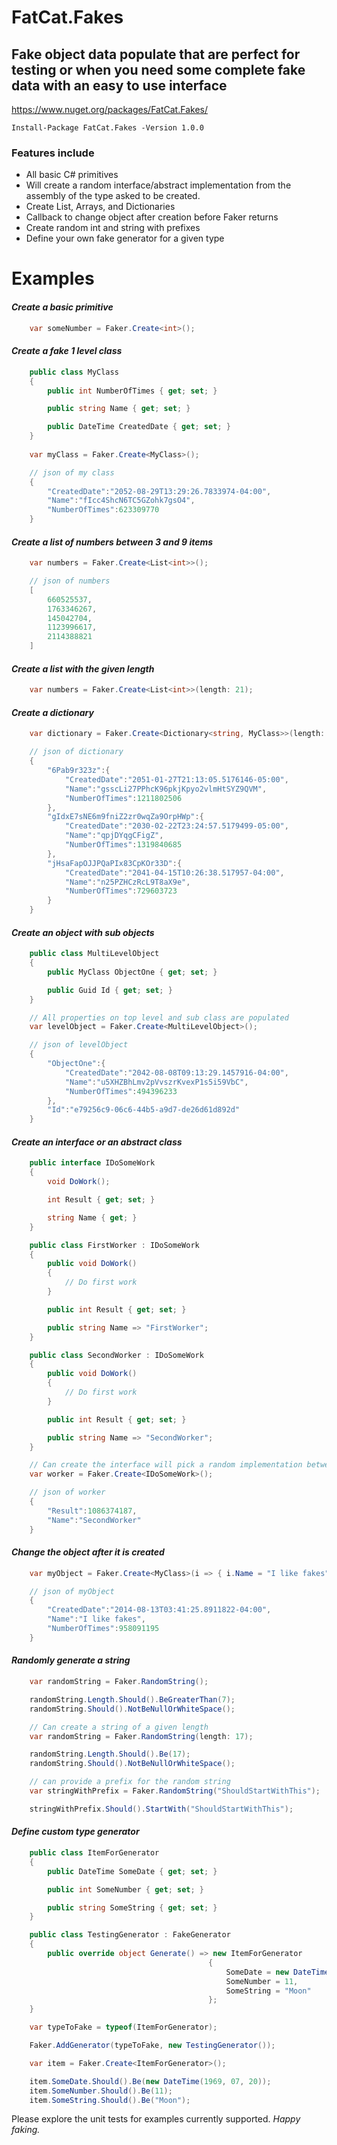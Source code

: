 # FatCat.Fakes


## **Fake object data populate that are perfect for testing or when you need some complete fake data with an easy to use interface**

https://www.nuget.org/packages/FatCat.Fakes/

```
Install-Package FatCat.Fakes -Version 1.0.0
```

###  **Features include**

* All basic C# primitives
* Will create a random interface/abstract implementation from the assembly of the type asked to be created.
* Create List, Arrays, and Dictionaries
* Callback to change object after creation before Faker returns
* Create random int and string with prefixes
* Define your own fake generator for a given type

# Examples

#### *Create a basic primitive*

```C#
    var someNumber = Faker.Create<int>();
```

#### *Create a fake 1 level class*

```C#
    public class MyClass
    {
        public int NumberOfTimes { get; set; }

        public string Name { get; set; }

        public DateTime CreatedDate { get; set; }
    }
    
    var myClass = Faker.Create<MyClass>();

    // json of my class
    {
        "CreatedDate":"2052-08-29T13:29:26.7833974-04:00",
        "Name":"fIcc4ShcN6TC5GZohk7gsO4",
        "NumberOfTimes":623309770
    }
```

#### *Create a list of numbers between 3 and 9 items*

```C#
    var numbers = Faker.Create<List<int>>();

    // json of numbers
    [
        660525537,
        1763346267,
        145042704,
        1123996617,
        2114388821
    ]
```

#### *Create a list with the given length*

```C#
    var numbers = Faker.Create<List<int>>(length: 21);
```

#### *Create a dictionary*

```C#
    var dictionary = Faker.Create<Dictionary<string, MyClass>>(length: 3);

    // json of dictionary
    {
        "6Pab9r323z":{
            "CreatedDate":"2051-01-27T21:13:05.5176146-05:00",
            "Name":"gsscLi27PPhcK96pkjKpyo2vlmHtSYZ9QVM",
            "NumberOfTimes":1211802506
        },
        "gIdxE7sNE6m9fniZ2zr0wqZa9OrpHWp":{
            "CreatedDate":"2030-02-22T23:24:57.5179499-05:00",
            "Name":"qpjDYqgCFigZ",
            "NumberOfTimes":1319840685
        },
        "jHsaFapOJJPQaPIx83CpKOr33D":{
            "CreatedDate":"2041-04-15T10:26:38.517957-04:00",
            "Name":"n25PZHCzRcL9T8aX9e",
            "NumberOfTimes":729603723
        }
    }
```

#### *Create an object with sub objects*

```C#
    public class MultiLevelObject 
    {
        public MyClass ObjectOne { get; set; }

        public Guid Id { get; set; }
    }

    // All properties on top level and sub class are populated
    var levelObject = Faker.Create<MultiLevelObject>();

    // json of levelObject
    {
        "ObjectOne":{
            "CreatedDate":"2042-08-08T09:13:29.1457916-04:00",
            "Name":"u5XHZBhLmv2pVvszrKvexP1s5i59VbC",
            "NumberOfTimes":494396233
        },
        "Id":"e79256c9-06c6-44b5-a9d7-de26d61d892d"
    }
```

#### *Create an interface or an abstract class*

```C#
    public interface IDoSomeWork 
    {
        void DoWork();

        int Result { get; set; }

        string Name { get; }
    }

    public class FirstWorker : IDoSomeWork
    {
        public void DoWork() 
        {
            // Do first work
        }

        public int Result { get; set; }

        public string Name => "FirstWorker";
    }

    public class SecondWorker : IDoSomeWork
    {
        public void DoWork() 
        {
            // Do first work
        }

        public int Result { get; set; }

        public string Name => "SecondWorker";
    }

    // Can create the interface will pick a random implementation between FirstWorker and SecondWorker
    var worker = Faker.Create<IDoSomeWork>();

    // json of worker
    {
        "Result":1086374187,
        "Name":"SecondWorker"
    }
```

#### *Change the object after it is created*

```C#
    var myObject = Faker.Create<MyClass>(i => { i.Name = "I like fakes"; });

    // json of myObject
    {
        "CreatedDate":"2014-08-13T03:41:25.8911822-04:00",
        "Name":"I like fakes",
        "NumberOfTimes":958091195
    }
```

#### *Randomly generate a string*

```C#
    var randomString = Faker.RandomString();

    randomString.Length.Should().BeGreaterThan(7);
    randomString.Should().NotBeNullOrWhiteSpace();

    // Can create a string of a given length
    var randomString = Faker.RandomString(length: 17);

    randomString.Length.Should().Be(17);
    randomString.Should().NotBeNullOrWhiteSpace();

    // can provide a prefix for the random string
    var stringWithPrefix = Faker.RandomString("ShouldStartWithThis");

    stringWithPrefix.Should().StartWith("ShouldStartWithThis");
```

#### *Define custom type generator*

```C#
    public class ItemForGenerator
    {
        public DateTime SomeDate { get; set; }

        public int SomeNumber { get; set; }

        public string SomeString { get; set; }
    }

    public class TestingGenerator : FakeGenerator
    {
        public override object Generate() => new ItemForGenerator
                                            {
                                                SomeDate = new DateTime(1969, 07, 20),
                                                SomeNumber = 11,
                                                SomeString = "Moon"
                                            };
    }

    var typeToFake = typeof(ItemForGenerator);

    Faker.AddGenerator(typeToFake, new TestingGenerator());

    var item = Faker.Create<ItemForGenerator>();

    item.SomeDate.Should().Be(new DateTime(1969, 07, 20));
    item.SomeNumber.Should().Be(11);
    item.SomeString.Should().Be("Moon");
```


Please explore the unit tests for examples currently supported.  *Happy faking.*